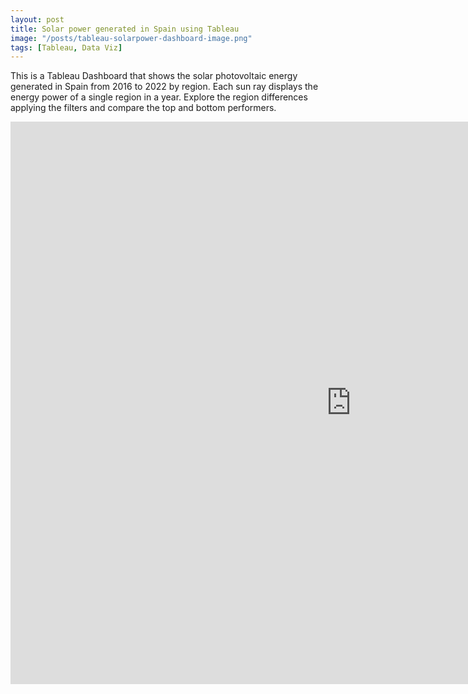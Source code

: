 ```yaml
---
layout: post
title: Solar power generated in Spain using Tableau
image: "/posts/tableau-solarpower-dashboard-image.png"
tags: [Tableau, Data Viz]
---
```


This is a Tableau Dashboard that shows the solar photovoltaic energy generated in Spain from 2016 to 2022 by region. Each sun ray displays the energy power of a single region in a year. Explore the region differences applying the filters and compare the top and bottom performers. 

<iframe seamless frameborder="0" src="https://public.tableau.com/views/ThesunnySpaininGWh/Dashboard1?:embed=yes&:display_count=yes&:showVizHome=no" width = '1090' height = '900'></iframe>
